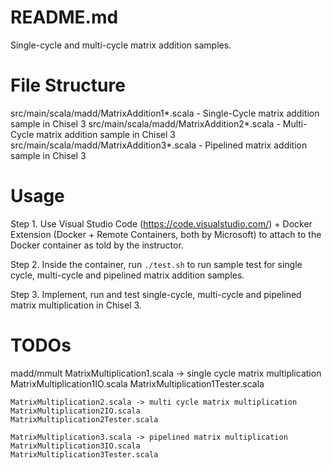 # README.md

Single-cycle and multi-cycle matrix addition samples.

# File Structure

src/main/scala/madd/MatrixAddition1*.scala - Single-Cycle matrix addition sample in Chisel 3
src/main/scala/madd/MatrixAddition2*.scala - Multi-Cycle matrix addition sample in Chisel 3
src/main/scala/madd/MatrixAddition3*.scala - Pipelined matrix addition sample in Chisel 3

# Usage

Step 1. Use Visual Studio Code (https://code.visualstudio.com/) + Docker Extension (Docker + Remote Containers, both by Microsoft) to attach to the Docker container as told by the instructor. 

Step 2. Inside the container, run `./test.sh` to run sample test for single cycle, multi-cycle and pipelined matrix addition samples.

Step 3. Implement, run and test single-cycle, multi-cycle and pipelined matrix multiplication in Chisel 3.

# TODOs

madd/mmult
    MatrixMultiplication1.scala -> single cycle matrix multiplication
    MatrixMultiplication1IO.scala
    MatrixMultiplication1Tester.scala

    MatrixMultiplication2.scala -> multi cycle matrix multiplication
    MatrixMultiplication2IO.scala
    MatrixMultiplication2Tester.scala

    MatrixMultiplication3.scala -> pipelined matrix multiplication
    MatrixMultiplication3IO.scala
    MatrixMultiplication3Tester.scala